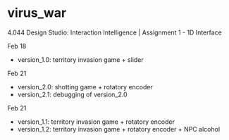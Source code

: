 # virus_war

4.044 Design Studio: Interaction Intelligence | Assignment 1 - 1D Interface

Feb 18
- version_1.0: territory invasion game + slider

Feb 21
- version_2.0: shotting game + rotatory encoder
- version_2.1: debugging of version_2.0

Feb 21
- version_1.1: territory invasion game + rotatory encoder
- version_1.2: territory invasion game + rotatory encoder + NPC alcohol
